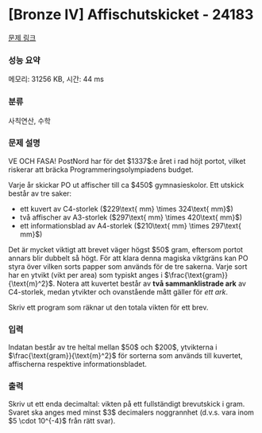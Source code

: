 # [Bronze IV] Affischutskicket - 24183 

[문제 링크](https://www.acmicpc.net/problem/24183) 

### 성능 요약

메모리: 31256 KB, 시간: 44 ms

### 분류

사칙연산, 수학

### 문제 설명

<p>VE OCH FASA! PostNord har för det $1337$:e året i rad höjt portot, vilket riskerar att bräcka Programmeringsolympiadens budget.</p>

<p>Varje år skickar PO ut affischer till ca $450$ gymnasieskolor. Ett utskick består av tre saker: </p>

<ul>
	<li>ett kuvert av C4-storlek ($229\text{ mm} \times 324\text{ mm}$)</li>
	<li>två affischer av A3-storlek ($297\text{ mm} \times 420\text{ mm}$)</li>
	<li>ett informationsblad av A4-storlek ($210\text{ mm} \times 297\text{ mm}$)</li>
</ul>

<p>Det är mycket viktigt att brevet väger högst $50$ gram, eftersom portot annars blir dubbelt så högt. För att klara denna magiska viktgräns kan PO styra över vilken sorts papper som används för de tre sakerna. Varje sort har en ytvikt (vikt per area) som typiskt anges i $\frac{\text{gram}}{\text{m}^2}$. Notera att kuvertet består av <strong>två sammanklistrade ark</strong> av C4-storlek, medan ytvikter och ovanstående mått gäller för <em>ett ark</em>.</p>

<p>Skriv ett program som räknar ut den totala vikten för ett brev.</p>

### 입력 

 <p>Indatan består av tre heltal mellan $50$ och $200$, ytvikterna i $\frac{\text{gram}}{\text{m}^2}$ för sorterna som används till kuvertet, affischerna respektive informationsbladet.</p>

### 출력 

 <p>Skriv ut ett enda decimaltal: vikten på ett fullständigt brevutskick i gram. Svaret ska anges med minst $3$ decimalers noggrannhet (d.v.s. vara inom $5 \cdot 10^{-4}$ från rätt svar).</p>

